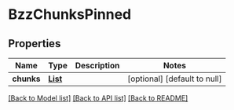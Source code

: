 # BzzChunksPinned
## Properties

Name | Type | Description | Notes
------------ | ------------- | ------------- | -------------
**chunks** | [**List**](BzzChunksPinned_chunks.md) |  | [optional] [default to null]

[[Back to Model list]](../README.md#documentation-for-models) [[Back to API list]](../README.md#documentation-for-api-endpoints) [[Back to README]](../README.md)

